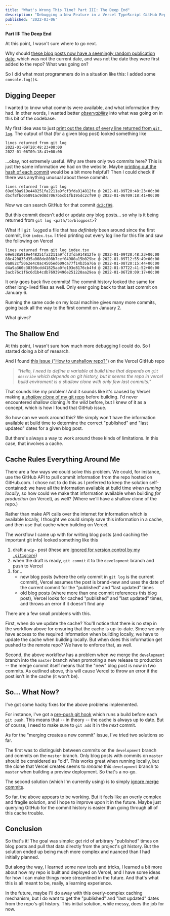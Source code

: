 ```yaml
---
title: "What's Wrong This Time? Part III: The Deep End"
description: "Debugging a New Feature in a Vercel TypeScript GitHub Repo"
published: '2022-03-06'
---
```


**Part III: The Deep End**

At this point, I wasn't sure where to go next.

Why should [these blog posts now have a seemingly random publication date](https://www.awwsmm.com/blog/whats-wrong-this-time-part-2), which was not the current date, and was not the date they were first added to the repo? What was going on?

So I did what most programmers do in a situation like this: I added some `console.log()`s.

## Digging Deeper

I wanted to know what commits were available, and what information they had. In other words, I wanted better [_observability_](https://dzone.com/articles/rethinking-programming-automated-observability) into what was going on in this bit of the codebase.

My first idea was to just [print out the dates of every line returned from `git log`](https://github.com/awwsmm/awwsmm.com/commit/a43bf7c356aa4b649ddfbf26528a454ae94bd807). The output of that (for a given blog post) looked something like

```
lines returned from git log
2022-01-09T20:48:23+00:00
2022-01-06T09:18:41+00:00
```

...okay, not extremely useful. Why are there only two commits here? This is just the same information we had on the website. Maybe [printing out the hash of each commit](https://github.com/awwsmm/awwsmm.com/commit/0477f384c0cb604c8cd4b64307c1b37b150575dc) would be a bit more helpful? Then I could check if there was anything unusual about these commits

```
lines returned from git log
69e038a919e448251fa2211a9fcf3fda914812fe @ 2022-01-09T20:48:23+00:00
d5cf8fbc05891ac9d8d7067b5cb1fb195dc2cf99 @ 2022-01-06T09:18:41+00:00
```

Now we can search GitHub for that commit [`dc2cf99`](https://github.com/awwsmm/awwsmm.com/commit/d5cf8fbc05891ac9d8d7067b5cb1fb195dc2cf99).

But this commit doesn't add or update _any_ blog posts... so why is it being returned from `git log <path/to/blogpost>`?

What if I `git log`ged a file that has _definitely_ been around since the first commit, like `index.tsx`. I tried printing out every log line for this file and saw the following on Vercel

```
lines returned from git log index.tsx
69e038a919e448251fa2211a9fcf3fda914812fe @ 2022-01-09T20:48:23+00:00
88c420835d35a008de808b7cef04980a15b029bc @ 2022-01-09T12:55:49+00:00
0a882cf5062e4c0ac4505ed609ca77f14b35a76a @ 2022-01-08T20:15:44+00:00
d4a9a360c38398cdd41825aa0fe193e8176cb4fd @ 2022-01-07T22:41:52+00:00
3acb76c1f6c6d1b4cdb76939496e251220aa29ea @ 2022-01-06T20:09:17+00:00
```

It only goes back five commits! The commit history looked the same for other long-lived files as well. Only ever going back to that last commit on January 6.

Running the same code on my local machine gives many more commits, going back all the way to the first commit on January 2.

What gives?

## The Shallow End

At this point, I wasn't sure how much more debugging I could do. So I started doing a bit of research.

And I found [this issue ("How to unshallow repo?")](https://github.com/vercel/vercel/discussions/5737) on the Vercel GitHub repo

> _"Hello, I need to define a variable at build time that depends on `git describe` which depends on git history, but it seems the repo in vercel build enviroment is a shallow clone with only few last commits."_

That sounds like my problem! And it sounds like it's caused by Vercel making [a _shallow clone_ of my git repo](https://www.perforce.com/blog/vcs/git-beyond-basics-using-shallow-clones) before building. I'd never encountered shallow cloning _in the wild_ before, but I knew of it as a concept, which is how I found that GitHub issue.

So how can we work around this? We simply won't have the information available at build time to determine the correct "published" and "last updated" dates for a given blog post.

But there's always a way to work around these kinds of limitations. In this case, that involves a cache.

## Cache Rules Everything Around Me

There are a few ways we could solve this problem. We could, for instance, use the GitHub API to pull commit information from the repo hosted on GitHub.com. I chose not to do this as I preferred to keep the solution self-contained: we have all the information available at build time _when running locally_, so how could we make that information available when building _for production_ (on Vercel), as well? (Where we'll have a shallow clone of the repo.)

Rather than make API calls over the internet for information which is available locally, I thought we could simply save this information in a cache, and then use that cache when building on Vercel.

The workflow I came up with for writing blog posts (and caching the important git info) looked something like this

1. draft a `wip-` post (these are [ignored for version control by my `.gitignore`](https://github.com/awwsmm/awwsmm.com/blob/4281812447b58b08bcd613530e4d8db2b1855be6/.gitignore#L23))
2. when the draft is ready, `git commit` it to the `development` branch and push to Vercel
3. for...
    - new blog posts (where the only commit in `git log` is the current commit), Vercel assumes the post is brand-new and uses the date of the current commit for the "published" and "last updated" times
    - old blog posts (where more than one commit references this blog post), Vercel looks for cached "published" and "last updated" times, and throws an error if it doesn't find any

There are a few small problems with this.

First, when do we update the cache? You'll notice that there is no step in the workflow above for ensuring that the cache is up-to-date. Since we only have access to the required information when building locally, we have to update the cache when building locally. But when does this information get pushed to the remote repo? We have to enforce that, as well.

Second, the above workflow has a problem when we merge the `development` branch into the `master` branch when promoting a new release to production -- the merge commit itself means that the "new" blog post is now in two commits. As outlined above, this will cause Vercel to throw an error if the post isn't in the cache (it won't be).

## So... What Now?

I've got some hacky fixes for the above problems implemented.

For instance, I've got a [pre-push git hook](https://github.com/awwsmm/awwsmm.com/blob/4281812447b58b08bcd613530e4d8db2b1855be6/git-hooks/pre-push) which runs a build before each `git push`. This means that -- in theory -- the cache is always up to date. But of course, I need to make sure to `git add` it in the _next_ commit.

As for the "merging creates a new commit" issue, I've tried two solutions so far.

The first was to distinguish between commits on the `development` branch and commits on the `master` branch. Only blog posts with commits on `master` should be considered as "old". This works great when running locally, but the clone that Vercel creates seems to _rename_ this `development` branch to `master` when building a preview deployment. So that's a no-go.

The second solution (which I'm currently using) is to simply [ignore merge commits](https://github.com/awwsmm/awwsmm.com/blob/4281812447b58b08bcd613530e4d8db2b1855be6/lib/blog/SlugFactory.ts#L28).

So far, the above appears to be working. But it feels like an overly complex and fragile solution, and I hope to improve upon it in the future. Maybe just querying GitHub for the commit history is easier than going through all of this cache trouble.

## Conclusion

So that's it! The goal was simple: get rid of arbitrary "published" times on blog posts and pull that data directly from the project's git history. But the solution ended up being much more complex and nuanced than I had initially planned.

But along the way, I learned some new tools and tricks, I learned a bit more about how my repo is built and deployed on Vercel, and I have some ideas for how I can make things more streamlined in the future. And that's what this is all meant to be, really, a learning experience.

In the future, maybe I'll do away with this overly-complex caching mechanism, but I do want to get the "published" and "last updated" dates from the repo's git history. This initial solution, while messy, does the job for now.
